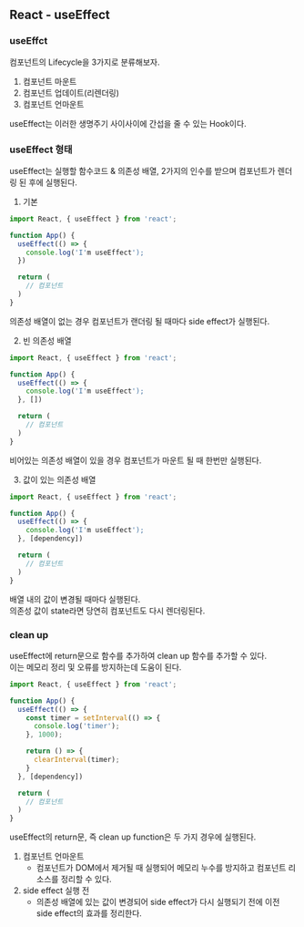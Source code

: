 React - useEffect
---------

### useEffct
컴포넌트의 Lifecycle을 3가지로 분류해보자.   
1. 컴포넌트 마운트
2. 컴포넌트 업데이트(리렌더링)
3. 컴포넌트 언마운트
   
useEffect는 이러한 생명주기 사이사이에 간섭을 줄 수 있는 Hook이다.   

### useEffect 형태
useEffect는 실행할 함수코드 & 의존성 배열, 2가지의 인수를 받으며 컴포넌트가 렌더링 된 후에 실행된다.   

1. 기본
```jsx
import React, { useEffect } from 'react';

function App() {
  useEffect(() => {
    console.log('I'm useEffect');
  })

  return (
    // 컴포넌트
  )
}
```

의존성 배열이 없는 경우 컴포넌트가 랜더링 될 때마다 side effect가 실행된다.

2. 빈 의존성 배열
```jsx
import React, { useEffect } from 'react';

function App() {
  useEffect(() => {
    console.log('I'm useEffect');
  }, [])

  return (
    // 컴포넌트
  )
}
```

비어있는 의존성 배열이 있을 경우 컴포넌트가 마운트 될 때 한번만 실행된다.

3. 값이 있는 의존성 배열
```jsx
import React, { useEffect } from 'react';

function App() {
  useEffect(() => {
    console.log('I'm useEffect');
  }, [dependency])

  return (
    // 컴포넌트
  )
}
```

배열 내의 값이 변경될 때마다 실행된다.   
의존성 값이 state라면 당연히 컴포넌트도 다시 렌더링된다.

### clean up
useEffect에 return문으로 함수를 추가하여 clean up 함수를 추가할 수 있다.   
이는 메모리 정리 및 오류를 방지하는데 도움이 된다.
```jsx
import React, { useEffect } from 'react';

function App() {
  useEffect(() => {
    const timer = setInterval(() => {
      console.log('timer');
    }, 1000);

    return () => {
      clearInterval(timer);
    }
  }, [dependency])

  return (
    // 컴포넌트
  )
}
```

useEffect의 return문, 즉 clean up function은 두 가지 경우에 실행된다.   
1. 컴포넌트 언마운트
   - 컴포넌트가 DOM에서 제거될 때 실행되어 메모리 누수를 방지하고 컴포넌트 리소스를 정리할 수 있다.
2. side effect 실행 전
   - 의존성 배열에 있는 값이 변경되어 side effect가 다시 실행되기 전에 이전 side effect의 효과를 정리한다.
